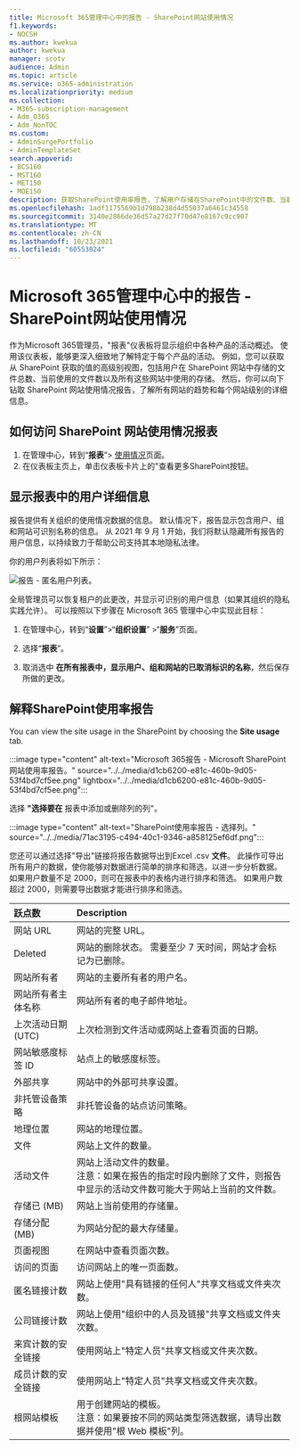 ```yaml
---
title: Microsoft 365管理中心中的报告 - SharePoint网站使用情况
f1.keywords:
- NOCSH
ms.author: kwekua
author: kwekua
manager: scotv
audience: Admin
ms.topic: article
ms.service: o365-administration
ms.localizationpriority: medium
ms.collection:
- M365-subscription-management
- Adm_O365
- Adm_NonTOC
ms.custom:
- AdminSurgePortfolio
- AdminTemplateSet
search.appverid:
- BCS160
- MST160
- MET150
- MOE150
description: 获取SharePoint使用率报告，了解用户存储在SharePoint中的文件数、当前使用的文件数以及使用的总存储量。
ms.openlocfilehash: 1adf1175569b1d798b238d4d55037a6461c34558
ms.sourcegitcommit: 3140e2866de36d57a27d27f70d47e8167c9cc907
ms.translationtype: MT
ms.contentlocale: zh-CN
ms.lasthandoff: 10/23/2021
ms.locfileid: "60553024"
---
```

# <a name="microsoft-365-reports-in-the-admin-center---sharepoint-site-usage"></a>Microsoft 365管理中心中的报告 - SharePoint网站使用情况

作为Microsoft 365管理员，"报表"仪表板将显示组织中各种产品的活动概述。 使用该仪表板，能够更深入细致地了解特定于每个产品的活动。 例如，您可以获取从 SharePoint 获取的值的高级别视图，包括用户在 SharePoint 网站中存储的文件总数、当前使用的文件数以及所有这些网站中使用的存储。 然后，你可以向下钻取 SharePoint 网站使用情况报告，了解所有网站的趋势和每个网站级别的详细信息。 

## <a name="how-to-get-to-the-sharepoint-site-usage-report"></a>如何访问 SharePoint 网站使用情况报表

1. 在管理中心，转到“**报表**”\> <a href="https://go.microsoft.com/fwlink/p/?linkid=2074756" target="_blank">使用情况</a>页面。 
2. 在仪表板主页上，单击仪表板卡片上的"查看更多SharePoint按钮。

## <a name="show-user-details-in-the-reports"></a>显示报表中的用户详细信息

报告提供有关组织的使用情况数据的信息。 默认情况下，报告显示包含用户、组和网站可识别名称的信息。 从 2021 年 9 月 1 开始，我们将默认隐藏所有报告的用户信息，以持续致力于帮助公司支持其本地隐私法律。
  
你的用户列表将如下所示：
  
![报告 - 匿名用户列表。](../../media/2ed99bce-4978-4ee3-9ea2-4a8db26eef02.png)
  
全局管理员可以恢复租户的此更改，并显示可识别的用户信息（如果其组织的隐私实践允许）。 可以按照以下步骤在 Microsoft 365 管理中心中实现此目标：
  
1. 在管理中心，转到“**设置**”\>“**组织设置**” \>“**服务**”页面。

2. 选择“**报表**”。 
  
3. 取消选中 **在所有报表中，显示用户、组和网站的已取消标识的名称**，然后保存所做的更改。 
  
## <a name="interpret-the-sharepoint-site-usage-report"></a>解释SharePoint使用率报告

You can view the site usage in the SharePoint by choosing the **Site usage** tab.

:::image type="content" alt-text="Microsoft 365报告 - Microsoft SharePoint网站使用率报告。" source="../../media/d1cb6200-e81c-460b-9d05-53f4bd7cf5ee.png" lightbox="../../media/d1cb6200-e81c-460b-9d05-53f4bd7cf5ee.png":::

选择 **"选择要在** 报表中添加或删除列的列"。

:::image type="content" alt-text="SharePoint使用率报告 - 选择列。" source="../../media/71ac3195-c494-40c1-9346-a858125ef6df.png":::

您还可以通过选择"导出"链接将报告数据导出到Excel .csv **文件**。 此操作可导出所有用户的数据，使你能够对数据进行简单的排序和筛选，以进一步分析数据。 如果用户数量不足 2000，则可在报表中的表格内进行排序和筛选。 如果用户数超过 2000，则需要导出数据才能进行排序和筛选。 
  
|跃点数|Description|
|:-----|:-----|
|网站 URL  |网站的完整 URL。 |
|Deleted  |网站的删除状态。 需要至少 7 天时间，网站才会标记为已删除。  |
|网站所有者  |网站的主要所有者的用户名。   |
|网站所有者主体名称  |网站所有者的电子邮件地址。 |
|上次活动日期 (UTC)   | 上次检测到文件活动或网站上查看页面的日期。  |
|网站敏感度标签 ID  | 站点上的敏感度标签。  |
|外部共享  | 网站中的外部可共享设置。  |
|非托管设备策略  | 非托管设备的站点访问策略。  |
|地理位置  | 网站的地理位置。  |
|文件  |网站上文件的数量。 |
|活动文件  | 网站上活动文件的数量。<br/> 注意：如果在报告的指定时段内删除了文件，则报告中显示的活动文件数可能大于网站上当前的文件数。  |
|存储已 (MB)   |网站上当前使用的存储量。  |
|存储分配 (MB)   |为网站分配的最大存储量。  |
|页面视图  |在网站中查看页面次数。  |
|访问的页面  |访问网站上的唯一页面数。  |
|匿名链接计数  |网站上使用"具有链接的任何人"共享文档或文件夹次数。  |
|公司链接计数  |网站上使用"组织中的人员及链接"共享文档或文件夹次数。  |
|来宾计数的安全链接  |使用网站上"特定人员"共享文档或文件夹次数。  |
|成员计数的安全链接  |使用网站上"特定人员"共享文档或文件夹次数。  |
|根网站模板  |用于创建网站的模板。  <br/> 注意：如果要按不同的网站类型筛选数据，请导出数据并使用"根 Web 模板"列。 |

